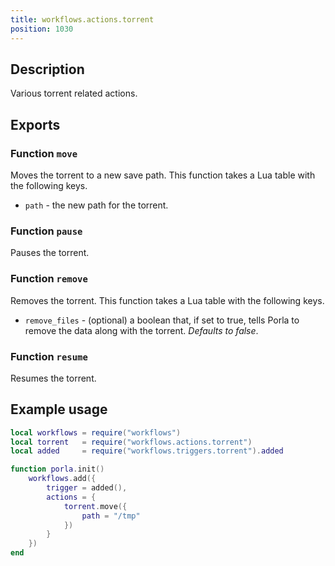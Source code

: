 ```yaml
---
title: workflows.actions.torrent
position: 1030
---
```


## Description

Various torrent related actions.

## Exports

### Function `move`

Moves the torrent to a new save path. This function takes a Lua table with the
following keys.

 * `path` - the new path for the torrent.

### Function `pause`

Pauses the torrent.

### Function `remove`

Removes the torrent. This function takes a Lua table with the following keys.

 * `remove_files` - (optional) a boolean that, if set to true, tells Porla to 
 remove the data along with the torrent. _Defaults to false_.

### Function `resume`

Resumes the torrent.

## Example usage

```lua
local workflows = require("workflows")
local torrent   = require("workflows.actions.torrent")
local added     = require("workflows.triggers.torrent").added

function porla.init()
    workflows.add({
        trigger = added(),
        actions = {
            torrent.move({
                path = "/tmp"
            })
        }
    })
end
```
